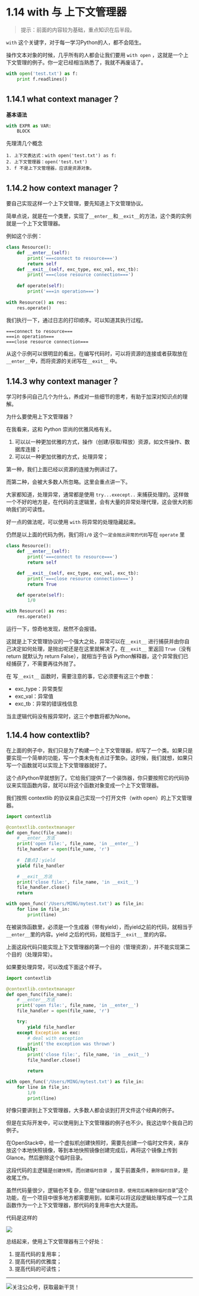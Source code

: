 # 1.14 with 与 上下文管理器

> 提示：前面的内容较为基础，重点知识在后半段。

`with` 这个关键字，对于每一学习Python的人，都不会陌生。

操作文本对象的时候，几乎所有的人都会让我们要用 `with open` ，这就是一个上下文管理的例子。你一定已经相当熟悉了，我就不再废话了。

```python
with open('test.txt') as f:
    print f.readlines()
```

## 1.14.1 what context manager？

**基本语法**

```python
with EXPR as VAR:
    BLOCK
```

先理清几个概念

```
1. 上下文表达式：with open('test.txt') as f:
2. 上下文管理器：open('test.txt')
3. f 不是上下文管理器，应该是资源对象。
```

## 1.14.2 how context manager？

要自己实现这样一个上下文管理，要先知道上下文管理协议。

简单点说，就是在一个类里，实现了`__enter__`和`__exit__`的方法，这个类的实例就是一个上下文管理器。

例如这个示例：

```python
class Resource():
    def __enter__(self):
        print('===connect to resource===')
        return self
    def __exit__(self, exc_type, exc_val, exc_tb):
        print('===close resource connection===')
        
    def operate(self):
        print('===in operation===')
        
with Resource() as res:
    res.operate()
```

我们执行一下，通过日志的打印顺序。可以知道其执行过程。

```
===connect to resource===
===in operation===
===close resource connection===
```

从这个示例可以很明显的看出，在编写代码时，可以将资源的连接或者获取放在`__enter__`中，而将资源的关闭写在`__exit__` 中。

## 1.14.3 why context manager？

学习时多问自己几个为什么，养成对一些细节的思考，有助于加深对知识点的理解。

为什么要使用上下文管理器？

在我看来，这和 Python 崇尚的优雅风格有关。

1. 可以以一种更加优雅的方式，操作（创建/获取/释放）资源，如文件操作、数据库连接；
2. 可以以一种更加优雅的方式，处理异常；

第一种，我们上面已经以资源的连接为例讲过了。

而第二种，会被大多数人所忽略。这里会重点讲一下。

大家都知道，处理异常，通常都是使用 `try...execept..` 来捕获处理的。这样做一个不好的地方是，在代码的主逻辑里，会有大量的异常处理代理，这会很大的影响我们的可读性。

好一点的做法呢，可以使用 `with` 将异常的处理隐藏起来。

仍然是以上面的代码为例，我们将`1/0` 这个`一定会抛出异常的代码`写在 `operate` 里

```python
class Resource():
    def __enter__(self):
        print('===connect to resource===')
        return self

    def __exit__(self, exc_type, exc_val, exc_tb):
        print('===close resource connection===')
        return True

    def operate(self):
        1/0

with Resource() as res:
    res.operate()
```

运行一下，惊奇地发现，居然不会报错。

这就是上下文管理协议的一个强大之处，异常可以在`__exit__` 进行捕获并由你自己决定如何处理，是抛出呢还是在这里就解决了。在`__exit__` 里返回 `True`（没有return 就默认为 return False），就相当于告诉 Python解释器，这个异常我们已经捕获了，不需要再往外抛了。

在 写`__exit__` 函数时，需要注意的事，它必须要有这三个参数：

- exc_type：异常类型
- exc_val：异常值
- exc_tb：异常的错误栈信息

当主逻辑代码没有报异常时，这三个参数将都为None。

## 1.14.4 how contextlib?

在上面的例子中，我们只是为了构建一个上下文管理器，却写了一个类。如果只是要实现一个简单的功能，写一个类未免有点过于繁杂。这时候，我们就想，如果只写一个函数就可以实现上下文管理器就好了。

这个点Python早就想到了。它给我们提供了一个装饰器，你只要按照它的代码协议来实现函数内容，就可以将这个函数对象变成一个上下文管理器。

我们按照 contextlib 的协议来自己实现一个打开文件（with open）的上下文管理器。

```python
import contextlib

@contextlib.contextmanager
def open_func(file_name):
    # __enter__方法
    print('open file:', file_name, 'in __enter__')
    file_handler = open(file_name, 'r')
	
    # 【重点】：yield
    yield file_handler

    # __exit__方法
    print('close file:', file_name, 'in __exit__')
    file_handler.close()
    return

with open_func('/Users/MING/mytest.txt') as file_in:
    for line in file_in:
        print(line)
```

在被装饰函数里，必须是一个生成器（带有yield），而yield之前的代码，就相当于`__enter__`里的内容。yield 之后的代码，就相当于`__exit__` 里的内容。

上面这段代码只能实现上下文管理器的第一个目的（管理资源），并不能实现第二个目的（处理异常）。

如果要处理异常，可以改成下面这个样子。

```python
import contextlib

@contextlib.contextmanager
def open_func(file_name):
    # __enter__方法
    print('open file:', file_name, 'in __enter__')
    file_handler = open(file_name, 'r')

    try:
        yield file_handler
    except Exception as exc:
        # deal with exception
        print('the exception was thrown')
    finally:
        print('close file:', file_name, 'in __exit__')
        file_handler.close()

        return

with open_func('/Users/MING/mytest.txt') as file_in:
    for line in file_in:
        1/0
        print(line)
```

好像只要讲到上下文管理器，大多数人都会谈到打开文件这个经典的例子。

但是在实际开发中，可以使用到上下文管理器的例子也不少。我这边举个我自己的例子。

在OpenStack中，给一个虚拟机创建快照时，需要先创建一个临时文件夹，来存放这个本地快照镜像，等到本地快照镜像创建完成后，再将这个镜像上传到Glance。然后删除这个临时目录。

这段代码的主逻辑是`创建快照`，而`创建临时目录 `，属于前置条件，`删除临时目录`，是收尾工作。

虽然代码量很少，逻辑也不复杂，但是“`创建临时目录，使用完后再删除临时目录`”这个功能，在一个项目中很多地方都需要用到，如果可以将这段逻辑处理写成一个工具函数作为一个上下文管理器，那代码的复用率也大大提高。

代码是这样的

![](http://image.python-online.cn/20190310172800.png)

总结起来，使用上下文管理器有三个好处：

1. 提高代码的复用率；
2. 提高代码的优雅度；
3. 提高代码的可读性；

------

![关注公众号，获取最新干货！](https://ws1.sinaimg.cn/large/8f640247gy1fyi60fxos4j20u00a8tdz.jpg)
